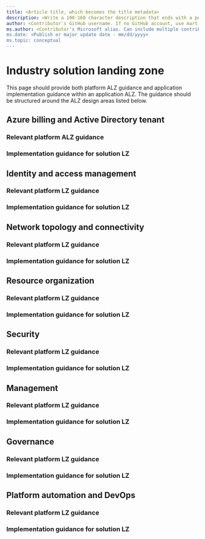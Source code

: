 ```yaml
---
title: <Article title, which becomes the title metadata>
description: <Write a 100-160 character description that ends with a period and ideally starts with a call to action. This becomes the browse card description.>
author: <Contributor's GitHub username. If no GitHub account, use martinekuan>
ms.author: <Contributor's Microsoft alias. Can include multiple contributors, separated by commas. If no alias, use the Microsoft email alias "architectures".>
ms.date: <Publish or major update date - mm/dd/yyyy>
ms.topic: conceptual
---
```


# Industry solution landing zone

This page should provide both platform ALZ guidance and application implementation guidance within an application ALZ. The guidance should be structured around the ALZ design areas listed below. 

 

## Azure billing and Active Directory tenant 

 

### Relevant platform ALZ guidance  

### Implementation guidance for <Industry> solution LZ 

 

## Identity and access management 

### Relevant platform LZ guidance  

### Implementation guidance for <Industry> solution LZ 

 

## Network topology and connectivity 

### Relevant platform LZ guidance  

### Implementation guidance for <Industry> solution LZ 

 

## Resource organization 

### Relevant platform LZ guidance  

### Implementation guidance for <Industry> solution LZ 

 

## Security 

### Relevant platform LZ guidance  

### Implementation guidance for <Industry> solution LZ 

 

## Management 

### Relevant platform LZ guidance  

### Implementation guidance for <Industry> solution LZ 

 

## Governance 

### Relevant platform LZ guidance  

### Implementation guidance for <Industry> solution LZ 

 

## Platform automation and DevOps 

### Relevant platform LZ guidance  

### Implementation guidance for <Industry> solution LZ 